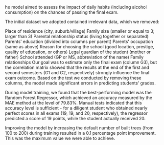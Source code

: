 he model aimed to assess the impact of daily habits (including alcohol consumption) on the chances of passing the final exam.

The initial dataset we adopted contained irrelevant data, which we removed:

Place of residence (city, suburb/village)
Family size (smaller or equal to 3; larger than 3)
Parental relationship status (living together or separated)
Parents' education (divided into columns per parent)
Parents' occupation (same as above)
Reason for choosing the school (good location, prestige, quality of education, or others)
Legal guardian of the student (mother or father)
School attended (GP or MS, abbreviation of the name)
Family relationships
Our goal was to estimate only the final exam (column G3), but the correlation matrix showed that the results at the end of the first and second semesters (G1 and G2, respectively) strongly influence the final exam outcome. Based on the test we conducted by removing these columns, the model made significant errors in predicting students' grades.

During model training, we found that the best-performing model was the Random Forest Regressor, which achieved an accuracy measured by the MAE method at the level of 79.83%. Manual tests indicated that this accuracy level is sufficient - for a diligent student who obtained nearly perfect scores in all exams (19, 19, and 20, respectively), the regressor predicted a score of 19 points, while the student actually received 20.

Improving the model by increasing the default number of built trees (from 100 to 200) during training resulted in a 0.1 percentage point improvement. This was the maximum value we were able to achieve.
